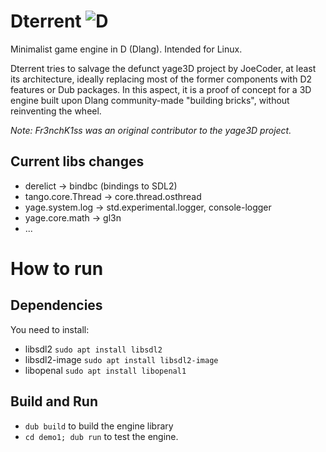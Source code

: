 # Dterrent ![D](https://github.com/Fr3nchK1ss/Dterrent/workflows/D/badge.svg)

Minimalist game engine in D (Dlang). Intended for Linux.

Dterrent tries to salvage the defunct yage3D project by JoeCoder, at least its architecture, ideally replacing most of the former components with D2 features or Dub packages. In this aspect, it is a proof of concept for a 3D engine built upon Dlang community-made "building bricks", without reinventing the wheel.

*Note: Fr3nchK1ss was an original contributor to the yage3D project.*

## Current libs changes

* derelict		-> bindbc (bindings to SDL2)
* tango.core.Thread	-> core.thread.osthread
* yage.system.log	-> std.experimental.logger, console-logger
* yage.core.math       -> gl3n
* ...


# How to run

## Dependencies
You need to install:
* libsdl2	`sudo apt install libsdl2`
* libsdl2-image `sudo apt install libsdl2-image`
* libopenal	`sudo apt install libopenal1`

## Build and Run
* `dub build` to build the engine library
* `cd demo1; dub run` to test the engine.
